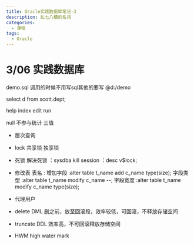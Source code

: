 ```yaml
---
title: Oracle实践数据库笔记-3
description: 乱七八糟的名词
categories:
  - 课程
tags:
  - Oracle
---
```

# 3/06 实践数据库

demo.sql 调用的时候不用写sql其他的要写
@d:/demo

select d from scott.dept;

help index
edit
run

null 不参与统计 
三值

- 层次查询

- lock
	共享锁
	独享锁

- 死锁
	解决死锁
	：sysdba kill session
	：desc v$lock;


- 修改表
	表名
	:
	增加字段
	:alter table t_name add c_name type(size);
	字段类型
	:alter table t_name modify c_name --;
	字段宽度
	:alter table t_name modify c_name type(size);

- 代理用户
	
- delete
	DML
	删之前，放至回滚段，效率较低，可回滚，不释放存储空间
- truncate
	DDL
	效率高，不可回滚释放存储空间

- HWM high water mark
	